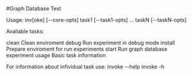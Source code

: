 #Graph Database Test 

Usage: 
	inv[oke] [--core-opts] task1 [--task1-opts] ... taskN [--taskN-opts]


Available tasks:

  clean     Clean enviroment
  debug     Run experiment in debug mode
  install   Prepare enviroment for run experiments
  start     Run graph database experiment
  usage     Basic task information

For information about infividual task use:
	invoke --help <task>
	invoke -h <task>
